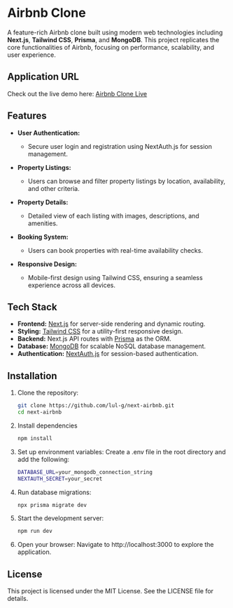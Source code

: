 # Airbnb Clone

A feature-rich Airbnb clone built using modern web technologies including **Next.js**, **Tailwind CSS**, **Prisma**, and **MongoDB**. This project replicates the core functionalities of Airbnb, focusing on performance, scalability, and user experience.

## Application URL

Check out the live demo here: [Airbnb Clone Live](https://your-deployed-app-url.com)

## Features

- **User Authentication:**
  - Secure user login and registration using NextAuth.js for session management.
  
- **Property Listings:**
  - Users can browse and filter property listings by location, availability, and other criteria.
  
- **Property Details:**
  - Detailed view of each listing with images, descriptions, and amenities.
  
- **Booking System:**
  - Users can book properties with real-time availability checks.
  
- **Responsive Design:**
  - Mobile-first design using Tailwind CSS, ensuring a seamless experience across all devices.

## Tech Stack

- **Frontend:** [Next.js](https://nextjs.org/) for server-side rendering and dynamic routing.
- **Styling:** [Tailwind CSS](https://tailwindcss.com/) for a utility-first responsive design.
- **Backend:** Next.js API routes with [Prisma](https://www.prisma.io/) as the ORM.
- **Database:** [MongoDB](https://www.mongodb.com/) for scalable NoSQL database management.
- **Authentication:** [NextAuth.js](https://next-auth.js.org/) for session-based authentication.

## Installation

1. Clone the repository:
   ```bash
   git clone https://github.com/lul-g/next-airbnb.git
   cd next-airbnb
2. Install dependencies
    ```bash
    npm install
3. Set up environment variables: Create a .env file in the root directory and add the following:
    ```bash
    DATABASE_URL=your_mongodb_connection_string
    NEXTAUTH_SECRET=your_secret
4. Run database migrations:
    ```bash
    npx prisma migrate dev
5. Start the development server:
    ```bash
    npm run dev
6. Open your browser: Navigate to http://localhost:3000 to explore the application.

## License
This project is licensed under the MIT License. See the LICENSE file for details.
